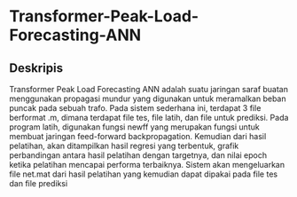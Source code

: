 # Transformer-Peak-Load-Forecasting-ANN

## Deskripis
Transformer Peak Load Forecasting ANN adalah suatu jaringan saraf buatan menggunakan propagasi mundur yang digunakan untuk meramalkan beban puncak pada sebuah trafo. Pada sistem sederhana ini, terdapat 3 file berformat .m, dimana terdapat file tes, file latih, dan file untuk prediksi. 
Pada program latih, digunakan fungsi newff yang merupakan fungsi untuk membuat jaringan feed-forward backpropagation. Kemudian dari hasil pelatihan, akan ditampilkan hasil regresi yang terbentuk, grafik perbandingan antara hasil pelatihan dengan targetnya, dan nilai epoch ketika pelatihan mencapai performa terbaiknya. 
Sistem akan mengeluarkan file net.mat dari hasil pelatihan yang kemudian dapat dipakai pada file tes dan file prediksi
